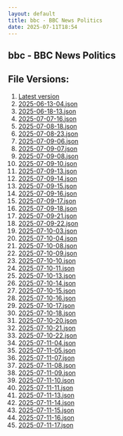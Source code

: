 ```yaml
---
layout: default
title: bbc - BBC News Politics
date: 2025-07-11T18:54
---
```


## bbc - BBC News Politics

<div id="data-chart"></div>
<div id="data-table"></div>
<script>
document.addEventListener('DOMContentLoaded', function(){
  document.getElementById('data-table').textContent = 'This source isn't supported for tables yet.';
});
</script>

## File Versions:
1. [Latest version](./latest.json)
2. [2025-06-13-04.json](./2025-06-13-04.json)
3. [2025-06-18-13.json](./2025-06-18-13.json)
4. [2025-07-07-16.json](./2025-07-07-16.json)
5. [2025-07-08-18.json](./2025-07-08-18.json)
6. [2025-07-08-23.json](./2025-07-08-23.json)
7. [2025-07-09-06.json](./2025-07-09-06.json)
8. [2025-07-09-07.json](./2025-07-09-07.json)
9. [2025-07-09-08.json](./2025-07-09-08.json)
10. [2025-07-09-10.json](./2025-07-09-10.json)
11. [2025-07-09-13.json](./2025-07-09-13.json)
12. [2025-07-09-14.json](./2025-07-09-14.json)
13. [2025-07-09-15.json](./2025-07-09-15.json)
14. [2025-07-09-16.json](./2025-07-09-16.json)
15. [2025-07-09-17.json](./2025-07-09-17.json)
16. [2025-07-09-18.json](./2025-07-09-18.json)
17. [2025-07-09-21.json](./2025-07-09-21.json)
18. [2025-07-09-22.json](./2025-07-09-22.json)
19. [2025-07-10-03.json](./2025-07-10-03.json)
20. [2025-07-10-04.json](./2025-07-10-04.json)
21. [2025-07-10-08.json](./2025-07-10-08.json)
22. [2025-07-10-09.json](./2025-07-10-09.json)
23. [2025-07-10-10.json](./2025-07-10-10.json)
24. [2025-07-10-11.json](./2025-07-10-11.json)
25. [2025-07-10-13.json](./2025-07-10-13.json)
26. [2025-07-10-14.json](./2025-07-10-14.json)
27. [2025-07-10-15.json](./2025-07-10-15.json)
28. [2025-07-10-16.json](./2025-07-10-16.json)
29. [2025-07-10-17.json](./2025-07-10-17.json)
30. [2025-07-10-18.json](./2025-07-10-18.json)
31. [2025-07-10-20.json](./2025-07-10-20.json)
32. [2025-07-10-21.json](./2025-07-10-21.json)
33. [2025-07-10-22.json](./2025-07-10-22.json)
34. [2025-07-11-04.json](./2025-07-11-04.json)
35. [2025-07-11-05.json](./2025-07-11-05.json)
36. [2025-07-11-07.json](./2025-07-11-07.json)
37. [2025-07-11-08.json](./2025-07-11-08.json)
38. [2025-07-11-09.json](./2025-07-11-09.json)
39. [2025-07-11-10.json](./2025-07-11-10.json)
40. [2025-07-11-11.json](./2025-07-11-11.json)
41. [2025-07-11-13.json](./2025-07-11-13.json)
42. [2025-07-11-14.json](./2025-07-11-14.json)
43. [2025-07-11-15.json](./2025-07-11-15.json)
44. [2025-07-11-16.json](./2025-07-11-16.json)
45. [2025-07-11-17.json](./2025-07-11-17.json)

